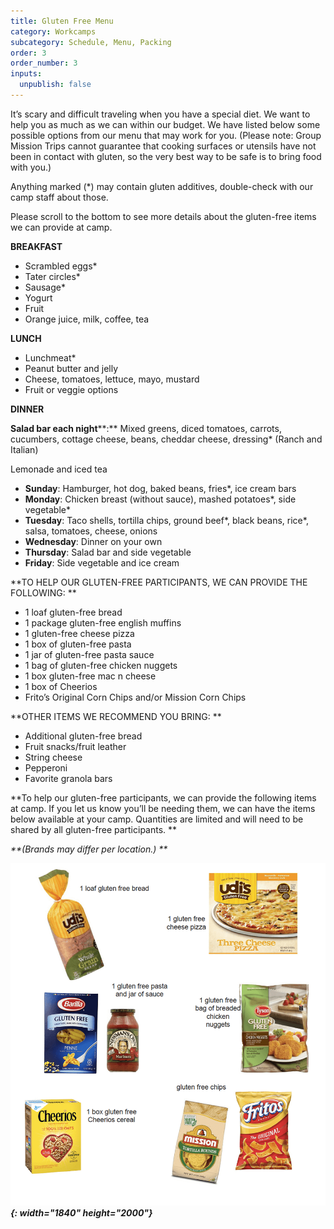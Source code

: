 ```yaml
---
title: Gluten Free Menu
category: Workcamps
subcategory: Schedule, Menu, Packing
order: 3
order_number: 3
inputs:
  unpublish: false
---
```

It’s scary and difficult traveling when you have a special diet. We want to help you as much as we can within our budget. We have listed below some possible options from our menu that may work for you. (Please note: Group Mission Trips cannot guarantee that cooking surfaces or utensils have not been in contact with gluten, so the very best way to be safe is to bring food with you.)

Anything marked (\*) may contain gluten additives, double-check with our camp staff about those.

Please scroll to the bottom to see more details about the gluten-free items we can provide at camp.

**BREAKFAST**

* Scrambled eggs\*
* Tater circles\*
* Sausage\*
* Yogurt
* Fruit
* Orange juice, milk, coffee, tea

**LUNCH**

* Lunchmeat\*
* Peanut butter and jelly
* Cheese, tomatoes, lettuce, mayo, mustard
* Fruit or veggie options

**DINNER**

**Salad bar each night****\:** Mixed greens, diced tomatoes, carrots, cucumbers, cottage cheese, beans, cheddar cheese, dressing\* (Ranch and Italian)

Lemonade and iced tea

* **Sunday**\: Hamburger, hot dog, baked beans, fries\*, ice cream bars
* **Monday**\: Chicken breast (without sauce), mashed potatoes\*, side vegetable\*
* **Tuesday**\: Taco shells, tortilla chips, ground beef\*, black beans, rice\*, salsa, tomatoes, cheese, onions
* **Wednesday**\: Dinner on your own
* **Thursday**\: Salad bar and side vegetable
* **Friday**\: Side vegetable and ice cream

\*\*TO HELP OUR GLUTEN-FREE PARTICIPANTS, WE CAN PROVIDE THE FOLLOWING: \*\*

* 1 loaf gluten-free bread
* 1 package gluten-free english muffins
* 1 gluten-free cheese pizza
* 1 box of gluten-free pasta
* 1 jar of gluten-free pasta sauce
* 1 bag of gluten-free chicken nuggets
* 1 box gluten-free mac n cheese
* 1 box of Cheerios
* Frito’s Original Corn Chips and/or Mission Corn Chips

\*\*OTHER ITEMS WE RECOMMEND YOU BRING: \*\*

* Additional gluten-free bread
* Fruit snacks/fruit leather
* String cheese
* Pepperoni
* Favorite granola bars

\*\*To help our gluten-free participants, we can provide the following items at camp. If you let us know you’ll be needing them, we can have the items below available at your camp. Quantities are limited and will need to be shared by all gluten-free participants. \*\*

*\*\*(Brands may differ per location.) \*\**

***![](/uploads/gluten-free-menu.png){: width="1840" height="2000"}***